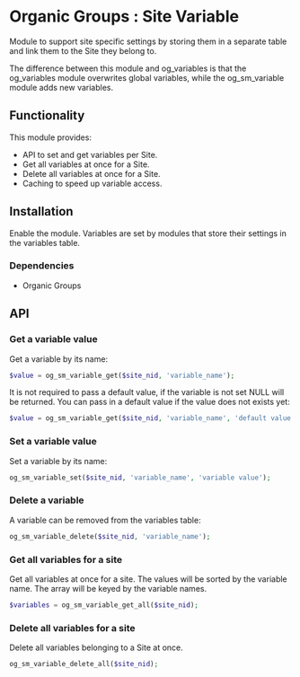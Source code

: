 # Organic Groups : Site Variable
Module to support site specific settings by storing them in a separate table and
link them to the Site they belong to.

The difference between this module and og_variables is that the og_variables
module overwrites global variables, while the og_sm_variable module adds new
variables.


## Functionality
This module provides:
* API to set and get variables per Site.
* Get all variables at once for a Site.
* Delete all variables at once for a Site.
* Caching to speed up variable access.


## Installation
Enable the module. Variables are set by modules that store their settings in the
variables table.

### Dependencies
* Organic Groups


## API

### Get a variable value
Get a variable by its name:

```php
$value = og_sm_variable_get($site_nid, 'variable_name');
```

It is not required to pass a default value, if the variable is not set NULL will
be returned. You can pass in a default value if the value does not exists yet:
```php
$value = og_sm_variable_get($site_nid, 'variable_name', 'default value');
```

### Set a variable value
Set a variable by its name:

```php
og_sm_variable_set($site_nid, 'variable_name', 'variable value');
```

### Delete a variable
A variable can be removed from the variables table:

```php
og_sm_variable_delete($site_nid, 'variable_name');
```

### Get all variables for a site
Get all variables at once for a site. The values will be sorted by the variable
name. The array will be keyed by the variable names.

```php
$variables = og_sm_variable_get_all($site_nid);
```

### Delete all variables for a site
Delete all variables belonging to a Site at once.

```php
og_sm_variable_delete_all($site_nid);
```
